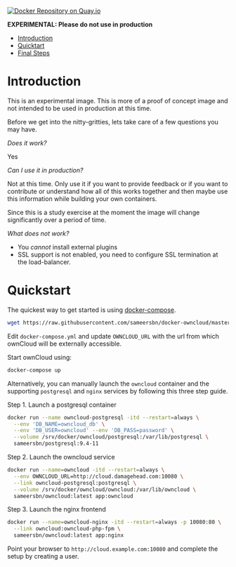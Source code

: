 [![Docker Repository on Quay.io](https://quay.io/repository/sameersbn/owncloud/status "Docker Repository on Quay.io")](https://quay.io/repository/sameersbn/owncloud)

**EXPERIMENTAL: Please do not use in production**

- [Introduction](#introduction)
- [Quicktart](#quickstart)
- [Final Steps](#final-steps)

# Introduction

This is an experimental image. This is more of a proof of concept image and not intended to be used in production at this time.

Before we get into the nitty-gritties, lets take care of a few questions you may have.

*Does it work?*

Yes

*Can I use it in production?*

Not at this time. Only use it if you want to provide feedback or if you want to contribute or understand how all of this works together and then maybe use this information while building your own containers.

Since this is a study exercise at the moment the image will change significantly over a period of time.

*What does not work?*

- You *cannot* install external plugins
- SSL support is not enabled, you need to configure SSL termination at the load-balancer.

# Quickstart

The quickest way to get started is using [docker-compose](https://docs.docker.com/compose/).

```bash
wget https://raw.githubusercontent.com/sameersbn/docker-owncloud/master/docker-compose.yml
```

Edit `docker-compose.yml` and update `OWNCLOUD_URL` with the url from which ownCloud will be externally accessible.

Start ownCloud using:

```bash
docker-compose up
```

Alternatively, you can manually launch the `owncloud` container and the supporting `postgresql` and `nginx` services by following this three step guide.

Step 1. Launch a postgresql container

```bash
docker run --name owncloud-postgresql -itd --restart=always \
  --env 'DB_NAME=owncloud_db' \
  --env 'DB_USER=owncloud' --env 'DB_PASS=password' \
  --volume /srv/docker/owncloud/postgresql:/var/lib/postgresql \
  sameersbn/postgresql:9.4-11
```

Step 2. Launch the owncloud service

```bash
docker run --name=owncloud -itd --restart=always \
  --env OWNCLOUD_URL=http://cloud.damagehead.com:10080 \
  --link owncloud-postgresql:postgresql \
  --volume /srv/docker/owncloud/owncloud:/var/lib/owncloud \
  sameersbn/owncloud:latest app:owncloud
```

Step 3. Launch the nginx frontend

```bash
docker run --name=owncloud-nginx -itd --restart=always -p 10080:80 \
  --link owncloud:owncloud-php-fpm \
  sameersbn/owncloud:latest app:nginx
```

Point your browser to `http://cloud.example.com:10080` and complete the setup by creating a user.
